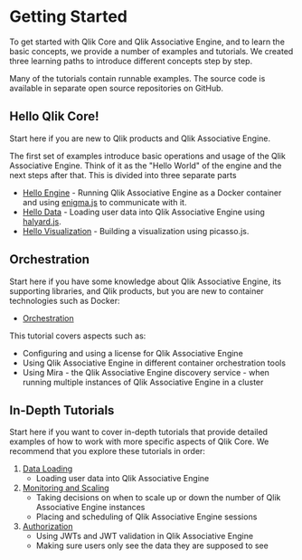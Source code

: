 # Getting Started

To get started with Qlik Core and Qlik Associative Engine, and to learn the basic concepts,
we provide a number of examples and tutorials.
We created three learning paths to introduce different concepts step by step.

Many of the tutorials contain runnable examples.
The source code is available in separate open source repositories on GitHub.

## Hello Qlik Core!

Start here if you are new to Qlik products and Qlik Associative Engine.

The first set of examples introduce basic operations and usage of the Qlik Associative Engine. Think of
it as the "Hello World" of the engine and the next steps after that. This is divided into three separate parts

- [Hello Engine](./tutorials/hello-engine.md) - Running Qlik Associative Engine as a Docker container and using
    [enigma.js](https://github.com/qlik-oss/enigma.js/) to communicate with it.
- [Hello Data](./tutorials/hello-data.md) - Loading user data into Qlik Associative Engine using
    [halyard.js](https://github.com/qlik-oss/halyard.js).
- [Hello Visualization](./tutorials/hello-visualization.md) - Building a visualization using picasso.js.

## Orchestration

Start here if you have some knowledge about Qlik Associative Engine, its supporting libraries,
and Qlik products, but you are new to container technologies such as Docker:

- [Orchestration](./tutorials/orchestration.md)

This tutorial covers aspects such as:

- Configuring and using a license for Qlik Associative Engine
- Using Qlik Associative Engine in different container orchestration tools
- Using Mira - the Qlik Associative Engine discovery service - when running multiple
    instances of Qlik Associative Engine in a cluster

## In-Depth Tutorials

Start here if you want to cover in-depth tutorials that provide detailed
examples of how to work with more specific aspects of Qlik Core.
We recommend that you explore these tutorials in order:

1. [Data Loading](./tutorials/data-loading.md)
    - Loading user data into Qlik Associative Engine
1. [Monitoring and Scaling](./tutorials/scalability/overview.md)
    - Taking decisions on when to scale up or down the number of Qlik Associative Engine instances
    - Placing and scheduling of Qlik Associative Engine sessions
1. [Authorization](./tutorials/authorization.md)
    - Using JWTs and JWT validation in Qlik Associative Engine
    - Making sure users only see the data they are supposed to see
